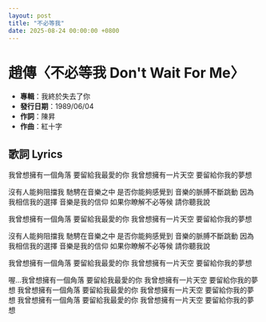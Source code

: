 ```yaml
---
layout: post
title: "不必等我"
date: 2025-08-24 00:00:00 +0800
---
```


# 趙傳〈不必等我 Don't Wait For Me〉

- **專輯**：我終於失去了你  
- **發行日期**：1989/06/04  
- **作詞**：陳昇  
- **作曲**：紅十字  

## 歌詞 Lyrics

我曾想擁有一個角落
要留給我最愛的你
我曾想擁有一片天空
要留給你我的夢想

沒有人能夠阻擋我
馳騁在音樂之中
是否你能夠感覺到
音樂的脈膊不斷跳動
因為我相信我的選擇
音樂是我的信仰
如果你瞭解不必等候 請你聽我說

我曾想擁有一個角落
要留給我最愛的你
我曾想擁有一片天空
要留給你我的夢想

沒有人能夠阻擋我
馳騁在音樂之中
是否你能夠感覺到
音樂的脈膊不斷跳動
因為我相信我的選擇
音樂是我的信仰
如果你瞭解不必等候 請你聽我說

我曾想擁有一個角落
要留給我最愛的你
我曾想擁有一片天空
要留給你我的夢想

喔...我曾想擁有一個角落
要留給我最愛的你
我曾想擁有一片天空
要留給你我的夢想
我曾想擁有一個角落
要留給我最愛的你
我曾想擁有一片天空
要留給你我的夢想
我曾想擁有一個角落
要留給我最愛的你
我曾想擁有一片天空
要留給你我的夢想
